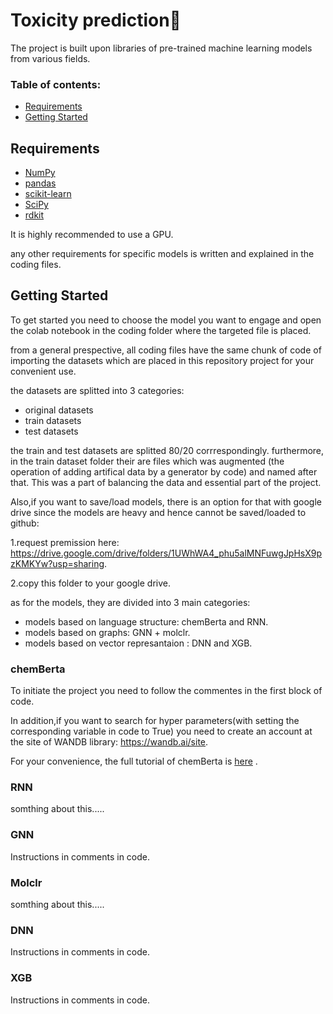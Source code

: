 ﻿# Toxicity prediction🧪

The project is built upon libraries of pre-trained machine learning models from various fields.

### Table of contents:

- [Requirements](#requirements)
- [Getting Started](#getting-started)

## Requirements
- [NumPy](https://numpy.org/)
- [pandas](http://pandas.pydata.org/)
- [scikit-learn](https://scikit-learn.org/stable/)
- [SciPy](https://www.scipy.org/)
- [rdkit](https://www.rdkit.org/)

It is highly recommended to use a GPU.

any other requirements for specific models is written and explained in the coding files.

## Getting Started
To get started you need to choose the model you want to engage and open the colab notebook in the coding folder where the targeted file is placed.

from a general prespective, all coding files have the same chunk of code of importing the datasets which are placed in this repository project for your convenient use.

the datasets are splitted into 3 categories:
- original datasets
- train datasets
- test datasets

the train and test datasets are splitted 80/20 corrrespondingly. furthermore, in the train dataset folder their are files which was augmented (the operation of adding artifical data by a generator by code) and named after that. This was a part of balancing the data and essential part of the project. 

Also,if you want to save/load models, there is an option for that with google drive since the models are heavy and hence cannot be saved/loaded to github:

1.request premission here: https://drive.google.com/drive/folders/1UWhWA4_phu5alMNFuwgJpHsX9pzKMKYw?usp=sharing.

2.copy this folder to your google drive.

as for the models, they are divided into 3 main categories:
- models based on language structure: chemBerta and RNN.
- models based on graphs: GNN + molclr.
- models based on vector represantaion : DNN and XGB.
  
### chemBerta
To initiate the project you need to follow the commentes in the first block of code.

In addition,if you want to search for hyper parameters(with setting the corresponding variable in code to True) you need to create an account at the site of WANDB library: https://wandb.ai/site.

For your convenience, the full tutorial of chemBerta is [here](https://github.com/deepchem/deepchem/blob/master/examples/tutorials/Transfer_Learning_With_ChemBERTa_Transformers.ipynb) .



### RNN
somthing about this.....

### GNN
Instructions in comments in code.

### Molclr
somthing about this.....

### DNN
Instructions in comments in code.

### XGB
Instructions in comments in code.





  
